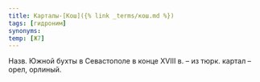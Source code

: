 ```yaml
---
title: Карталы-[Кош]({% link _terms/кош.md %})
tags: [гидроним]
synonyms:
temp: [Ж7]
---
```


Назв. Южной бухты в Севастополе в конце ХVIII в. – из тюрк. картал – орел,
орлиный.
